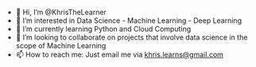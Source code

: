 - 👋 Hi, I’m @KhrisTheLearner
- 👀 I’m interested in Data Science - Machine Learning - Deep Learning
- 🌱 I’m currently learning Python and Cloud Computing
- 💞️ I’m looking to collaborate on projects that involve data science in the scope of Machine Learning
- 📫 How to reach me: Just email me via khris.learns@gmail.com

<!---
KhrisTheLearner/KhrisTheLearner is a ✨ special ✨ repository because its `README.md` (this file) appears on your GitHub profile.
You can click the Preview link to take a look at your changes.
--->
